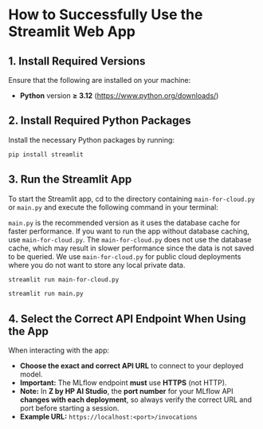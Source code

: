 # How to Successfully Use the Streamlit Web App

## 1. Install Required Versions

Ensure that the following are installed on your machine:

- **Python** version **≥ 3.12** (https://www.python.org/downloads/)

## 2. Install Required Python Packages

Install the necessary Python packages by running:

```bash
pip install streamlit
```

## 3. Run the Streamlit App

To start the Streamlit app, cd to the directory containing `main-for-cloud.py` or `main.py` and execute the following command in your terminal:

`main.py` is the recommended version as it uses the database cache for faster performance. If you want to run the app without database caching, use `main-for-cloud.py`. The `main-for-cloud.py` does not use the database cache, which may result in slower performance since the data is not saved to be queried. We use `main-for-cloud.py` for public cloud deployments where you do not want to store any local private data.


```bash
streamlit run main-for-cloud.py
```

```bash
streamlit run main.py
```

## 4. Select the Correct API Endpoint When Using the App

When interacting with the app:
- **Choose the exact and correct API URL** to connect to your deployed model.
- **Important:** The MLflow endpoint **must** use **HTTPS** (not HTTP).
- **Note:** In **Z by HP AI Studio**, the **port number** for your MLflow API **changes with each deployment**, so always verify the correct URL and port before starting a session.
- **Example URL:** `https://localhost:<port>/invocations`
